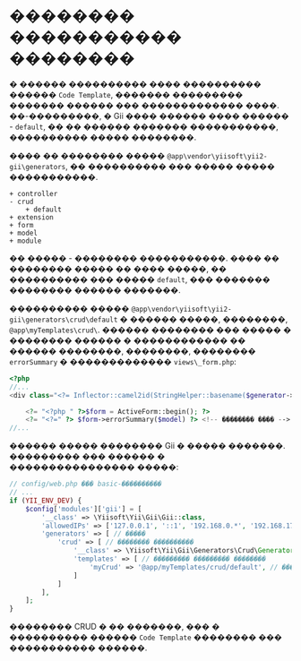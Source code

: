 �������� ����������� ��������
===========================

� ������ ���������� ���� ���������� ������ `Code Template`, ������� ��������� ������� ������ ��� ������������� ����.
��-���������, � Gii ���� ������ ���� ������ - `default`, �� �� ������ ������� �����������, ���������� ����� ��������.

���� �� �������� ����� `@app\vendor\yiisoft\yii2-gii\generators`, �� ���������� ��� ����� ����� �����������.

```
+ controller
- crud
    + default
+ extension
+ form
+ model
+ module
```

�� ����� - �������� �����������. ���� �� �������� ����� �� ���� �����, �� ���������� ��� ����� `default`, ��� ������� �������� ������ �������.

���������� ����� `@app\vendor\yiisoft\yii2-gii\generators\crud\default` � ������ �����, ��������, `@app\myTemplates\crud\`.
������ �������� ��� ����� � �������� ������ � ������������ �� ������ ��������, ��������, �������� `errorSummary` � ������������� `views\_form.php`:

```php
<?php
//...
<div class="<?= Inflector::camel2id(StringHelper::basename($generator->modelClass)) ?>-form">

    <?= "<?php " ?>$form = ActiveForm::begin(); ?>
    <?= "<?=" ?> $form->errorSummary($model) ?> <!-- �������� ���� -->
//...
```

������ ����� �������� Gii � ����� �������. ��������� ��� ������ � ���������������� �����:

```php
// config/web.php ��� basic-����������
// ...
if (YII_ENV_DEV) {
    $config['modules']['gii'] = [
        '__class' => \Yiisoft\Yii\Gii\Gii::class,
        'allowedIPs' => ['127.0.0.1', '::1', '192.168.0.*', '192.168.178.20'],
        'generators' => [ // �����
            'crud' => [ // �������� ����������
                '__class' => \Yiisoft\Yii\Gii\Generators\Crud\Generator::class, // ����� ����������
                'templates' => [ // ��������� ��������� ��������
                    'myCrud' => '@app/myTemplates/crud/default', // ���_������� => ����_�_�������
                ]
            ]
        ],
    ];
}
```

�������� CRUD � �� �������, ��� � ���������� ������ `Code Template` �������� ��� ����������� ������.
